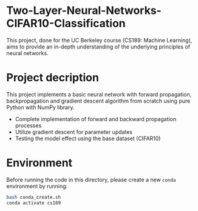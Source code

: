 # Two-Layer-Neural-Networks-CIFAR10-Classification

This project, done for the UC Berkeley course (CS189: Machine Learning), aims to provide an in-depth understanding of the underlying principles of neural networks.

# Project decription

This project implements a basic neural network with forward propagation, backpropagation and gradient descent algorithm from scratch using pure Python with NumPy library.
- Complete implementation of forward and backward propagation processes
- Utilize gradient descent for parameter updates
- Testing the model effect using the base dataset (CIFAR10)

# Environment

Before running the code in this directory, please create a new `conda`
environment by running:
```sh
bash conda_create.sh
conda activate cs189
```

